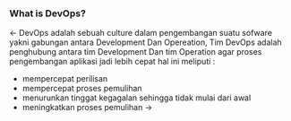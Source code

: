 ### What is DevOps?
 
<- DevOps adalah sebuah culture dalam pengembangan suatu sofware yakni gabungan antara Development Dan Opereation, Tim DevOps adalah penghubung antara tim Development Dan tim Operation agar proses pengembangan aplikasi jadi lebih cepat hal ini meliputi :
- mempercepat perilisan
- mempercepat proses pemulihan
- menurunkan tinggat kegagalan sehingga tidak mulai dari awal
- meningkatkan proses pemulihan  ->